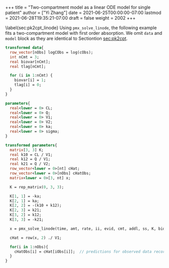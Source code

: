 +++
title = "Two-compartment model as a linear ODE model for single patient"
author = ["Yi Zhang"]
date = 2021-06-25T00:00:00-07:00
lastmod = 2021-06-28T19:35:21-07:00
draft = false
weight = 2002
+++

\label{sec:pk2cpt\_linode}
Using `pmx_solve_linode`, the following example fits a two-compartment model
with first order absorption. We omit `data` and
`model` block as they are identical to Sectiontion [sec:pk2cpt](#sec:pk2cpt).

```stan
transformed data{
  row_vector[nObs] logCObs = log(cObs);
  int nCmt = 3;
  real biovar[nCmt];
  real tlag[nCmt];

  for (i in 1:nCmt) {
    biovar[i] = 1;
    tlag[i] = 0;
  }
}

parameters{
  real<lower = 0> CL;
  real<lower = 0> Q;
  real<lower = 0> V1;
  real<lower = 0> V2;
  real<lower = 0> ka;
  real<lower = 0> sigma;
}

transformed parameters{
  matrix[3, 3] K;
  real k10 = CL / V1;
  real k12 = Q / V1;
  real k21 = Q / V2;
  row_vector<lower = 0>[nt] cHat;
  row_vector<lower = 0>[nObs] cHatObs;
  matrix<lower = 0>[3, nt] x;

  K = rep_matrix(0, 3, 3);

  K[1, 1] = -ka;
  K[2, 1] = ka;
  K[2, 2] = -(k10 + k12);
  K[2, 3] = k21;
  K[3, 2] = k12;
  K[3, 3] = -k21;

  x = pmx_solve_linode(time, amt, rate, ii, evid, cmt, addl, ss, K, biovar, tlag);

  cHat = row(x, 2) ./ V1;

  for(i in 1:nObs){
    cHatObs[i] = cHat[iObs[i]];  // predictions for observed data records
  }
}
```
